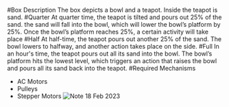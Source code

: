 #Box Description
The box depicts a bowl and a teapot. Inside the teapot is sand.
#Quarter
At quarter time, the teapot is tilted and pours out 25% of the sand. the sand will fall into the bowl, which will lower the bowl’s platform by 25%.
Once the bowl’s platform reaches 25%, a certain activity will take place
#Half
At half-time, the teapot pours out another 25% of the sand. The bowl lowers to halfway, and another action takes place on the side.
#Full
In an hour's time, the teapot pours out all its sand into the bowl. The bowl’s platform hits the lowest level, which triggers an action that raises the bowl and pours all its sand back into the teapot.
#Required Mechanisms
- AC Motors
- Pulleys 
- Stepper Motors
![Note 18 Feb 2023](https://user-images.githubusercontent.com/77680363/219954498-2ae577ea-4181-49b3-9e88-a8e47eaeda8a.jpg)

